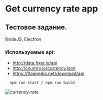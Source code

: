 # Get currency rate app

## Тестовое задание.
NodeJS, Electron

### Используемые api:
* http://data.fixer.io/api
* http://country.io/currency.json
* https://flagpedia.net/download/api

```
  npm run start / npm run build
```  

![currency-rate](/public/screenshots/screenClip.png)
